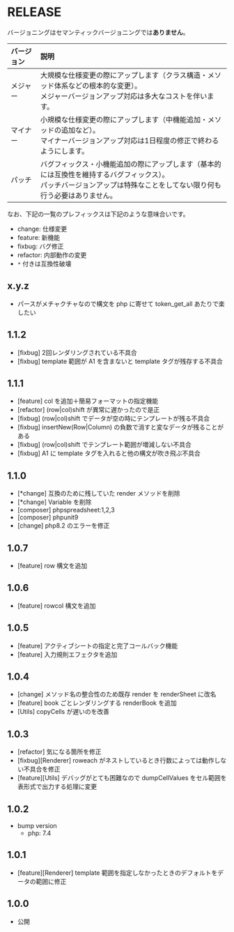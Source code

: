 # RELEASE

バージョニングはセマンティックバージョニングでは**ありません**。

| バージョン   | 説明
|:--           |:--
| メジャー     | 大規模な仕様変更の際にアップします（クラス構造・メソッド体系などの根本的な変更）。<br>メジャーバージョンアップ対応は多大なコストを伴います。
| マイナー     | 小規模な仕様変更の際にアップします（中機能追加・メソッドの追加など）。<br>マイナーバージョンアップ対応は1日程度の修正で終わるようにします。
| パッチ       | バグフィックス・小機能追加の際にアップします（基本的には互換性を維持するバグフィックス）。<br>パッチバージョンアップは特殊なことをしてない限り何も行う必要はありません。

なお、下記の一覧のプレフィックスは下記のような意味合いです。

- change: 仕様変更
- feature: 新機能
- fixbug: バグ修正
- refactor: 内部動作の変更
- `*` 付きは互換性破壊

## x.y.z

- パースがメチャクチャなので構文を php に寄せて token_get_all あたりで楽したい

## 1.1.2

- [fixbug] 2回レンダリングされている不具合
- [fixbug] template 範囲が A1 を含まないと template タグが残存する不具合

## 1.1.1

- [feature] col を追加＋簡易フォーマットの指定機能
- [refactor] (row|col)shift が異常に遅かったので是正
- [fixbug] (row|col)shift でデータが空の時にテンプレートが残る不具合
- [fixbug] insertNew(Row|Column) の負数で消すと変なデータが残ることがある
- [fixbug] (row|col)shift でテンプレート範囲が増減しない不具合
- [fixbug] A1 に template タグを入れると他の構文が吹き飛ぶ不具合

## 1.1.0

- [*change] 互換のために残していた render メソッドを削除
- [*change] Variable を削除
- [composer] phpspreadsheet:1,2,3
- [composer] phpunit9
- [change] php8.2 のエラーを修正

## 1.0.7

- [feature] row 構文を追加

## 1.0.6

- [feature] rowcol 構文を追加

## 1.0.5

- [feature] アクティブシートの指定と完了コールバック機能
- [feature] 入力規則エフェクタを追加

## 1.0.4

- [change] メソッド名の整合性のため既存 render を renderSheet に改名
- [feature] book ごとレンダリングする renderBook を追加
- [Utils] copyCells が遅いのを改善

## 1.0.3

- [refactor] 気になる箇所を修正
- [fixbug][Renderer] roweach がネストしているとき行数によっては動作しない不具合を修正
- [feature][Utils] デバッグがとても困難なので dumpCellValues をセル範囲を表形式で出力する処理に変更

## 1.0.2

- bump version
  - php: 7.4

## 1.0.1

- [feature][Renderer] template 範囲を指定しなかったときのデフォルトをデータの範囲に修正

## 1.0.0

- 公開
